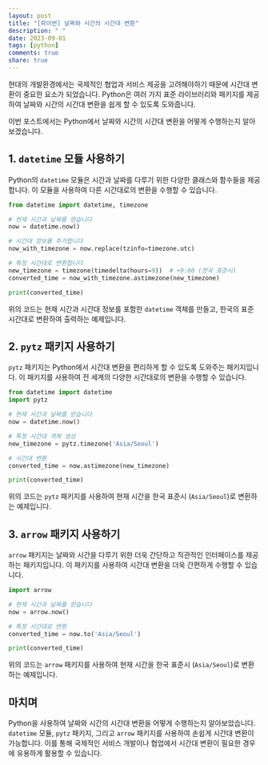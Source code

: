 ```yaml
---
layout: post
title: "[파이썬] 날짜와 시간의 시간대 변환"
description: " "
date: 2023-09-01
tags: [python]
comments: true
share: true
---
```


현대의 개발환경에서는 국제적인 협업과 서비스 제공을 고려해야하기 때문에 시간대 변환이 중요한 요소가 되었습니다. Python은 여러 가지 표준 라이브러리와 패키지를 제공하여 날짜와 시간의 시간대 변환을 쉽게 할 수 있도록 도와줍니다. 

이번 포스트에서는 Python에서 날짜와 시간의 시간대 변환을 어떻게 수행하는지 알아보겠습니다. 

## 1. `datetime` 모듈 사용하기

Python의 `datetime` 모듈은 시간과 날짜를 다루기 위한 다양한 클래스와 함수들을 제공합니다. 이 모듈을 사용하여 다른 시간대로의 변환을 수행할 수 있습니다.

```python
from datetime import datetime, timezone

# 현재 시간과 날짜를 얻습니다
now = datetime.now()

# 시간대 정보를 추가합니다
now_with_timezone = now.replace(tzinfo=timezone.utc)

# 특정 시간대로 변환합니다
new_timezone = timezone(timedelta(hours=9))  # +9:00 (한국 표준시)
converted_time = now_with_timezone.astimezone(new_timezone)

print(converted_time)
```

위의 코드는 현재 시간과 시간대 정보를 포함한 `datetime` 객체를 만들고, 한국의 표준 시간대로 변환하여 출력하는 예제입니다.

## 2. `pytz` 패키지 사용하기

`pytz` 패키지는 Python에서 시간대 변환을 편리하게 할 수 있도록 도와주는 패키지입니다. 이 패키지를 사용하여 전 세계의 다양한 시간대로의 변환을 수행할 수 있습니다.

```python
from datetime import datetime
import pytz

# 현재 시간과 날짜를 얻습니다
now = datetime.now()

# 특정 시간대 객체 생성
new_timezone = pytz.timezone('Asia/Seoul')

# 시간대 변환
converted_time = now.astimezone(new_timezone)

print(converted_time)
```

위의 코드는 `pytz` 패키지를 사용하여 현재 시간을 한국 표준시 (`Asia/Seoul`)로 변환하는 예제입니다.

## 3. `arrow` 패키지 사용하기

`arrow` 패키지는 날짜와 시간을 다루기 위한 더욱 간단하고 직관적인 인터페이스를 제공하는 패키지입니다. 이 패키지를 사용하여 시간대 변환을 더욱 간편하게 수행할 수 있습니다.

```python
import arrow

# 현재 시간과 날짜를 얻습니다
now = arrow.now()

# 특정 시간대로 변환
converted_time = now.to('Asia/Seoul')

print(converted_time)
```

위의 코드는 `arrow` 패키지를 사용하여 현재 시간을 한국 표준시 (`Asia/Seoul`)로 변환하는 예제입니다.

## 마치며

Python을 사용하여 날짜와 시간의 시간대 변환을 어떻게 수행하는지 알아보았습니다. `datetime` 모듈, `pytz` 패키지, 그리고 `arrow` 패키지를 사용하여 손쉽게 시간대 변환이 가능합니다. 이를 통해 국제적인 서비스 개발이나 협업에서 시간대 변환이 필요한 경우에 유용하게 활용할 수 있습니다.